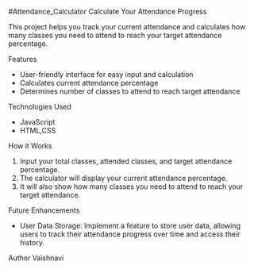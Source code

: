 #Attendance_Calculator
Calculate Your Attendance Progress

This project helps you track your current attendance and calculates how many classes you need to attend to reach your target attendance percentage.

Features
- User-friendly interface for easy input and calculation
-  Calculates current attendance percentage
- Determines number of classes to attend to reach target attendance

Technologies Used
- JavaScript
- HTML,CSS

How it Works
1. Input your total classes, attended classes, and target attendance percentage.
2. The calculator will display your current attendance percentage.
3. It will also show how many classes you need to attend to reach your target attendance.

Future Enhancements
- User Data Storage: Implement a feature to store user data, allowing users to track their attendance progress over time and access their history.


Author
Vaishnavi
